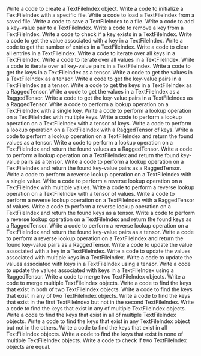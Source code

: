 Write a code to create a TextFileIndex object.
Write a code to initialize a TextFileIndex with a specific file.
Write a code to load a TextFileIndex from a saved file.
Write a code to save a TextFileIndex to a file.
Write a code to add a key-value pair to a TextFileIndex.
Write a code to remove a key from a TextFileIndex.
Write a code to check if a key exists in a TextFileIndex.
Write a code to get the value associated with a key in a TextFileIndex.
Write a code to get the number of entries in a TextFileIndex.
Write a code to clear all entries in a TextFileIndex.
Write a code to iterate over all keys in a TextFileIndex.
Write a code to iterate over all values in a TextFileIndex.
Write a code to iterate over all key-value pairs in a TextFileIndex.
Write a code to get the keys in a TextFileIndex as a tensor.
Write a code to get the values in a TextFileIndex as a tensor.
Write a code to get the key-value pairs in a TextFileIndex as a tensor.
Write a code to get the keys in a TextFileIndex as a RaggedTensor.
Write a code to get the values in a TextFileIndex as a RaggedTensor.
Write a code to get the key-value pairs in a TextFileIndex as a RaggedTensor.
Write a code to perform a lookup operation on a TextFileIndex with a single key.
Write a code to perform a lookup operation on a TextFileIndex with multiple keys.
Write a code to perform a lookup operation on a TextFileIndex with a tensor of keys.
Write a code to perform a lookup operation on a TextFileIndex with a RaggedTensor of keys.
Write a code to perform a lookup operation on a TextFileIndex and return the found values as a tensor.
Write a code to perform a lookup operation on a TextFileIndex and return the found values as a RaggedTensor.
Write a code to perform a lookup operation on a TextFileIndex and return the found key-value pairs as a tensor.
Write a code to perform a lookup operation on a TextFileIndex and return the found key-value pairs as a RaggedTensor.
Write a code to perform a reverse lookup operation on a TextFileIndex with a single value.
Write a code to perform a reverse lookup operation on a TextFileIndex with multiple values.
Write a code to perform a reverse lookup operation on a TextFileIndex with a tensor of values.
Write a code to perform a reverse lookup operation on a TextFileIndex with a RaggedTensor of values.
Write a code to perform a reverse lookup operation on a TextFileIndex and return the found keys as a tensor.
Write a code to perform a reverse lookup operation on a TextFileIndex and return the found keys as a RaggedTensor.
Write a code to perform a reverse lookup operation on a TextFileIndex and return the found key-value pairs as a tensor.
Write a code to perform a reverse lookup operation on a TextFileIndex and return the found key-value pairs as a RaggedTensor.
Write a code to update the value associated with a key in a TextFileIndex.
Write a code to update the values associated with multiple keys in a TextFileIndex.
Write a code to update the values associated with keys in a TextFileIndex using a tensor.
Write a code to update the values associated with keys in a TextFileIndex using a RaggedTensor.
Write a code to merge two TextFileIndex objects.
Write a code to merge multiple TextFileIndex objects.
Write a code to find the keys that exist in both of two TextFileIndex objects.
Write a code to find the keys that exist in any of two TextFileIndex objects.
Write a code to find the keys that exist in the first TextFileIndex but not in the second TextFileIndex.
Write a code to find the keys that exist in any of multiple TextFileIndex objects.
Write a code to find the keys that exist in all of multiple TextFileIndex objects.
Write a code to find the keys that exist in any TextFileIndex object but not in the others.
Write a code to find the keys that exist in all TextFileIndex objects.
Write a code to find the keys that exist in none of multiple TextFileIndex objects.
Write a code to check if two TextFileIndex objects are equal.